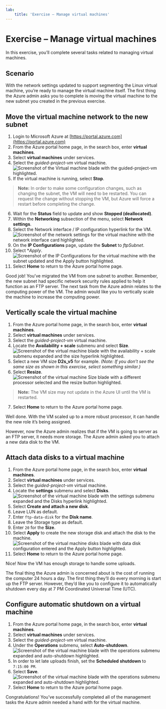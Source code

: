 ```yaml
---
lab:
    title: 'Exercise – Manage virtual machines'
---
```


# Exercise – Manage virtual machines
In this exercise, you’ll complete several tasks related to managing virtual machines.

## Scenario
With the network settings updated to support segmenting the Linux virtual machine, you’re ready to manage the virtual machine itself. The first thing the Azure admin asks you to complete is moving the virtual machine to the new subnet you created in the previous exercise.

## Move the virtual machine network to the new subnet
1.	Login to Microsoft Azure at [https://portal.azure.com](https://portal.azure.com)
2.	From the Azure portal home page, in the search box, enter **virtual machines**.
3.	Select **virtual machines** under services.
4.	Select the *guided-project-vm* virtual machine.
![Screenshot of the Virtual machine blade with the guided-project-vm highlighted.](./Media/virtual-machine-blade.png)
5.	If the virtual machine is running, select **Stop**.
> **Note:** In order to make some configuration changes, such as changing the subnet, the VM will need to be restarted. You can request the change without stopping the VM, but Azure will force a restart before completing the change.
6.	Wait for the **Status** field to update and show **Stopped (deallocated)**.
7.	Within the **Networking** subsection of the menu, select **Network settings**.
8.	Select the Network interface / IP configuration hyperlink for the VM.
![Screenshot of the network settings for the virtual machine with the network interface card highlighted.](./Media/virtual-machine-network-interface.png)
9.	On the **IP Configurations** page, update the **Subnet** to *ftpSubnet*.
10.	Select **Apply*.
![Screenshot of the IP Configurations for the virtual machine with the subnet updated and the Apply button highlighted.](./Media/virtual-machine-network-apply.png)
11.	Select **Home** to return to the Azure portal home page.

Good job! You’ve migrated the VM from one subnet to another. Remember, the new subnet had specific network security rules applied to help it function as an FTP server.
The next task from the Azure admin relates to the computing power of the VM. The admin would like you to vertically scale the machine to increase the computing power.

## Vertically scale the virtual machine
1.	From the Azure portal home page, in the search box, enter **virtual machines**.
2.	Select **virtual machines** under services.
3.	Select the *guided-project-vm* virtual machine.
4.	Locate the **Availability + scale** submenu and select **Size**.
![Screenshot of the virtual machine blade with the availability + scale submenu expanded and the size hyperlink highlighted.](./Media/virtual-machine-scale.png)
5.	Select a new VM size **D2s_v5** for example. *(Note: If you don’t see the same size as shown in this exercise, select something similar.)*
6.	Select **Resize**.
![Screenshot of the virtual machine Size blade with a different processor selected and the resize button highlighted.](./Media/virtual-machine-resize.png)
> **Note:** The VM size may not update in the Azure UI until the VM is restarted.
7.	Select **Home** to return to the Azure portal home page.

Well done. With the VM scaled up to a more robust processor, it can handle the new role it’s being assigned.

However, now the Azure admin realizes that if the VM is going to server as an FTP server, it needs more storage. The Azure admin asked you to attach a new data disk to the VM.

## Attach data disks to a virtual machine
1.	From the Azure portal home page, in the search box, enter **virtual machines**.
2.	Select **virtual machines** under services.
3.	Select the *guided-project-vm* virtual machine.
4.	Locate the **settings** submenu and select **Disks**.
![Screenshot of the virtual machine blade with the settings submenu expanded and the Disks hyperlink highlighted.](./Media/virtual-machine-disks.png)
5.	Select **Create and attach a new disk**.
6.	Leave LUN as default.
7.	Enter `ftp-data-disk` for the **Disk name**.
8.	Leave the Storage type as default.
9.	Enter `20` for the **Size**.
10.	Select **Apply** to create the new storage disk and attach the disk to the machine.
![Screenshot of the virtual machine disks blade with data disk configuration entered and the Apply button highlighted.](./Media/virtual-machine-attach-disk.png)
11.	Select **Home** to return to the Azure portal home page.

Nice! Now the VM has enough storage to handle some uploads.

The final thing the Azure admin is concerned about is the cost of running the computer 24 hours a day. The first thing they’ll do every morning is start up the FTP server. However, they’d like you to configure it to automatically shutdown every day at 7 PM Coordinated Universal Time (UTC).

## Configure automatic shutdown on a virtual machine
1.	From the Azure portal home page, in the search box, enter **virtual machines**.
2.	Select **virtual machines** under services.
3.	Select the *guided-project-vm* virtual machine.
4.	Under the **Operations** submenu, select **Auto-shutdown**.
![Screenshot of the virtual machine blade with the operations submenu expanded and auto-shutdown highlighted.](./Media/virtual-machine-auto-shutdown..png)
5.	In order to let late uploads finish, set the **Scheduled shutdown** to `7:15:00 PM`.
6.	Select **Save**.
![Screenshot of the virtual machine blade with the operations submenu expanded and auto-shutdown highlighted.](./Media/virtual-machine-auto-shutdown..png)
7.	Select **Home** to return to the Azure portal home page.

Congratulations! You’ve successfully completed all of the management tasks the Azure admin needed a hand with for the virtual machine.
